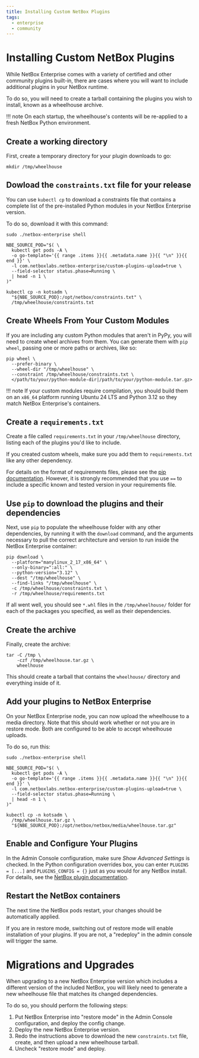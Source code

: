 ```yaml
---
title: Installing Custom NetBox Plugins
tags:
  - enterprise
  - community
---
```


# Installing Custom NetBox Plugins

While NetBox Enterprise comes with a variety of certified and other community plugins built-in, there are cases where you will want to include additional plugins in your NetBox runtime.

To do so, you will need to create a tarball containing the plugins you wish to install, known as a wheelhouse archive.

!!! note
    On each startup, the wheelhouse's contents will be re-applied to a fresh NetBox Python environment.

## Create a working directory

First, create a temporary directory for your plugin downloads to go:

```{.bash}
mkdir /tmp/wheelhouse
```

## Dowload the `constraints.txt` file for your release

You can use `kubectl cp` to download a constraints file that contains a complete list of the pre-installed Python modules in your NetBox Enterprise version.

To do so, download it with this command:

```{.bash}
sudo ./netbox-enterprise shell

NBE_SOURCE_POD="$( \
  kubectl get pods -A \
  -o go-template='{{ range .items }}{{ .metadata.name }}{{ "\n" }}{{ end }}' \
  -l com.netboxlabs.netbox-enterprise/custom-plugins-upload=true \
  --field-selector status.phase=Running \
  | head -n 1 \
)"

kubectl cp -n kotsadm \
  "${NBE_SOURCE_POD}:/opt/netbox/constraints.txt" \
  /tmp/wheelhouse/constraints.txt
```

## Create Wheels From Your Custom Modules

If you are including any custom Python modules that aren't in PyPy, you will need to create wheel archives from them.
You can generate them with `pip wheel`, passing one or more paths or archives, like so:

```{.bash}
pip wheel \
  --prefer-binary \
  --wheel-dir "/tmp/wheelhouse" \
  --constraint /tmp/wheelhouse/constraints.txt \
  </path/to/your/python-module-dir|/path/to/your/python-module.tar.gz>
```

!!! note
    If your custom modules require compilation, you should build them on an `x86_64` platform running Ubuntu 24 LTS and Python 3.12 so they match NetBox Enterprise's containers.

## Create a `requirements.txt`

Create a file called `requirements.txt` in your `/tmp/wheelhouse` directory, listing each of the plugins you'd like to include.

If you created custom wheels, make sure you add them to `requirements.txt` like any other dependency.

For details on the format of requirements files, please see the [pip documentation](https://pip.pypa.io/en/stable/reference/requirements-file-format/).
However, it is strongly recommended that you use `==` to include a specific known and tested version in your requirements file.

## Use `pip` to download the plugins and their dependencies

Next, use `pip` to populate the wheelhouse folder with any other dependencies, by running it with the `download` command, and the arguments necessary to pull the correct architecture and version to run inside the NetBox Enterprise container:

```{.bash}
pip download \
  --platform="manylinux_2_17_x86_64" \
  --only-binary=":all:" \
  --python-version="3.12" \
  --dest "/tmp/wheelhouse" \
  --find-links "/tmp/wheelhouse" \
  -c /tmp/wheelhouse/constraints.txt \
  -r /tmp/wheelhouse/requirements.txt
```

If all went well, you should see `*.whl` files in the `/tmp/wheelhouse/` folder for each of the packages you specified, as well as their dependencies.

## Create the archive

Finally, create the archive:

```{.bash}
tar -C /tmp \
    -czf /tmp/wheelhouse.tar.gz \
    wheelhouse
```

This should create a tarball that contains the `wheelhouse/` directory and everything inside of it.

## Add your plugins to NetBox Enterprise

On your NetBox Enterprise node, you can now upload the wheelhouse to a media directory.
Note that this should work whether or not you are in restore mode.
Both are configured to be able to accept wheelhouse uploads.

To do so, run this:

```{.bash}
sudo ./netbox-enterprise shell

NBE_SOURCE_POD="$( \
  kubectl get pods -A \
  -o go-template='{{ range .items }}{{ .metadata.name }}{{ "\n" }}{{ end }}' \
  -l com.netboxlabs.netbox-enterprise/custom-plugins-upload=true \
  --field-selector status.phase=Running \
  | head -n 1 \
)"

kubectl cp -n kotsadm \
  /tmp/wheelhouse.tar.gz \
  "${NBE_SOURCE_POD}:/opt/netbox/netbox/media/wheelhouse.tar.gz"
```

## Enable and Configure Your Plugins

In the Admin Console configuration, make sure _Show Advanced Settings_ is checked.
In the Python configuration overrides box, you can enter `PLUGINS = [...]` and `PLUGINS_CONFIG = {}` just as you would for any NetBox install.
For details, see the [NetBox plugin documentation](https://netboxlabs.com/docs/netbox/en/stable/configuration/plugins/).

## Restart the NetBox containers

The next time the NetBox pods restart, your changes should be automatically applied.

If you are in restore mode, switching out of restore mode will enable installation of your plugins.
If you are not, a "redeploy" in the admin console will trigger the same.

# Migrations and Upgrades

When upgrading to a new NetBox Enterprise version which includes a different version of the included NetBox, you will likely need to generate a new wheelhouse file that matches its changed dependencies.

To do so, you should perform the following steps:

1. Put NetBox Enterprise into "restore mode" in the Admin Console configuration, and deploy the config change.
2. Deploy the new NetBox Enterprise version.
3. Redo the instructions above to download the new `constraints.txt` file, create, and then upload a new wheelhouse tarball.
4. Uncheck "restore mode" and deploy.